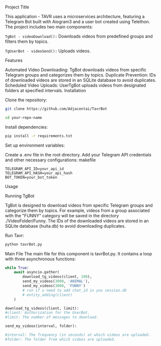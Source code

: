 Project Title

This application - TAVR uses a microservices architecture, featuring a Telegram Bot built with Aiogram3 and a user bot created using Telethon. The project includes two main components:

```TgBot - videoDownload():``` Downloads videos from predefined groups and filters them by topics.

```TgUserBot - videoSend():``` Uploads videos.

Features

Automated Video Downloading: TgBot downloads videos from specific Telegram groups and categorizes them by topics.
Duplicate Prevention: IDs of downloaded videos are stored in an SQLite database to avoid duplicates.
Scheduled Video Uploads: UserTgBot uploads videos from designated folders at specified intervals.
Installation

Clone the repository:

```bash
git clone https://github.com/Adjacentai/TavrBot

cd your-repo-name
```
Install dependencies:

```bash
pip install -r requirements.txt
```
Set up environment variables:

Create a .env file in the root directory.
Add your Telegram API credentials and other necessary configurations:
makefile
```
TELEGRAM_API_ID=your_api_id
TELEGRAM_API_HASH=your_api_hash
BOT_TOKEN=your_bot_token
```
Usage

Running TgBot

TgBot is designed to download videos from specific Telegram groups 
and categorize them by topics. 
For example, videos from a group associated with the "FUNNY" category will be saved in the directory ./VideoFolder/Funny. 
The IDs of the downloaded videos are stored in an SQLite database (huita.db) to avoid downloading duplicates.

Run Tavr:
```bash
python tavrBot.py
```
Main File
The main file for this component is tavrBot.py. 
It contains a loop with three asynchronous functions:

```python
while True:
    await asyncio.gather(
        download_tg_videos(client, 100),
        send_my_videos(3000, 'ANIMAL'),
        send_my_videos(3000, 'FUNNY')
        # run if u need to add chat_id in you session.db
        # entity_adding(client)
    )
```
```python
download_tg_videos(client, limit):
#client: Authorization for the UserBot.
#limit: The number of messages to download.

send_my_videos(interval, folder):

#interval: The frequency (in seconds) at which videos are uploaded.
#folder: The folder from which videos are uploaded.
```

